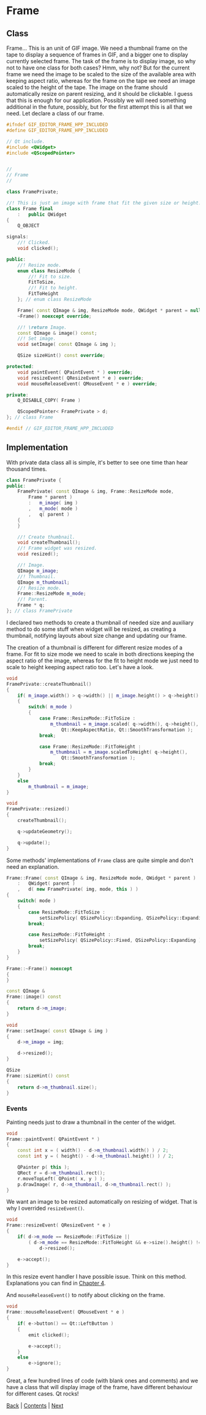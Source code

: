 # Frame

## Class

Frame... This is an unit of GIF image. We need a thumbnail frame on the tape to display
a sequence of frames in GIF, and a bigger one to display currently selected frame. The task
of the frame is to display image, so why not to have one class for both cases? Hmm, why not?
But for the current frame we need the image to be scaled to the size of the available area with keeping
aspect ratio, whereas for the frame on the tape we need an image scaled to the height of the tape.
The image on the frame should automatically resize on parent resizing, and it should be
clickable. I guess that this is enough for our application. Possibly we will need something
additional in the future, possibly, but for the first attempt this is all that we need.
Let declare a class of our frame.

```cpp
#ifndef GIF_EDITOR_FRAME_HPP_INCLUDED
#define GIF_EDITOR_FRAME_HPP_INCLUDED

// Qt include.
#include <QWidget>
#include <QScopedPointer>


//
// Frame
//

class FramePrivate;

//! This is just an image with frame that fit the given size or height.
class Frame final
	:	public QWidget
{
	Q_OBJECT

signals:
	//! Clicked.
	void clicked();

public:
	//! Resize mode.
	enum class ResizeMode {
		//! Fit to size.
		FitToSize,
		//! Fit to height.
		FitToHeight
	}; // enum class ResizeMode

	Frame( const QImage & img, ResizeMode mode, QWidget * parent = nullptr );
	~Frame() noexcept override;

	//! \return Image.
	const QImage & image() const;
	//! Set image.
	void setImage( const QImage & img );

	QSize sizeHint() const override;

protected:
	void paintEvent( QPaintEvent * ) override;
	void resizeEvent( QResizeEvent * e ) override;
	void mouseReleaseEvent( QMouseEvent * e ) override;

private:
	Q_DISABLE_COPY( Frame )

	QScopedPointer< FramePrivate > d;
}; // class Frame

#endif // GIF_EDITOR_FRAME_HPP_INCLUDED
```

## Implementation

With private data class all is simple, it's better to see one time than hear thousand times.

```cpp
class FramePrivate {
public:
	FramePrivate( const QImage & img, Frame::ResizeMode mode,
		Frame * parent )
		:	m_image( img )
		,	m_mode( mode )
		,	q( parent )
	{
	}

	//! Create thumbnail.
	void createThumbnail();
	//! Frame widget was resized.
	void resized();

	//! Image.
	QImage m_image;
	//! Thumbnail.
	QImage m_thumbnail;
	//! Resize mode.
	Frame::ResizeMode m_mode;
	//! Parent.
	Frame * q;
}; // class FramePrivate
```

I declared two methods to create a thumbnail of needed size and auxiliary method to do some stuff
when widget will be resized, as creating a thumbnail, notifying layouts about size change and
updating our frame.

The creation of a thumbnail is different for different resize modes of a frame. For fit to size mode
we need to scale in both directions keeping the aspect ratio of the image, whereas for the fit to height
mode we just need to scale to height keeping aspect ratio too. Let's have a look.

```cpp
void
FramePrivate::createThumbnail()
{
	if( m_image.width() > q->width() || m_image.height() > q->height() )
	{
		switch( m_mode )
		{
			case Frame::ResizeMode::FitToSize :
				m_thumbnail = m_image.scaled( q->width(), q->height(),
					Qt::KeepAspectRatio, Qt::SmoothTransformation );
			break;

			case Frame::ResizeMode::FitToHeight :
				m_thumbnail = m_image.scaledToHeight( q->height(),
					Qt::SmoothTransformation );
			break;
		}
	}
	else
		m_thumbnail = m_image;
}

void
FramePrivate::resized()
{
	createThumbnail();

	q->updateGeometry();

	q->update();
}
```

Some methods' implementations of `Frame` class are quite simple and don't need an explanation.

```cpp
Frame::Frame( const QImage & img, ResizeMode mode, QWidget * parent )
	:	QWidget( parent )
	,	d( new FramePrivate( img, mode, this ) )
{
	switch( mode )
	{
		case ResizeMode::FitToSize :
			setSizePolicy( QSizePolicy::Expanding, QSizePolicy::Expanding );
		break;

		case ResizeMode::FitToHeight :
			setSizePolicy( QSizePolicy::Fixed, QSizePolicy::Expanding );
		break;
	}
}

Frame::~Frame() noexcept
{
}

const QImage &
Frame::image() const
{
	return d->m_image;
}

void
Frame::setImage( const QImage & img )
{
	d->m_image = img;

	d->resized();
}

QSize
Frame::sizeHint() const
{
	return d->m_thumbnail.size();
}
```

### Events

Painting needs just to draw a thumbnail in the center of the widget.

```cpp
void
Frame::paintEvent( QPaintEvent * )
{
	const int x = ( width() - d->m_thumbnail.width() ) / 2;
	const int y = ( height() - d->m_thumbnail.height() ) / 2;

	QPainter p( this );
	QRect r = d->m_thumbnail.rect();
	r.moveTopLeft( QPoint( x, y ) );
	p.drawImage( r, d->m_thumbnail, d->m_thumbnail.rect() );
}
```

We want an image to be resized automatically on resizing of widget. That is why I overrided
`resizeEvent()`.

```cpp
void
Frame::resizeEvent( QResizeEvent * e )
{
	if( d->m_mode == ResizeMode::FitToSize ||
		( d->m_mode == ResizeMode::FitToHeight && e->size().height() != d->m_thumbnail.height() ) )
			d->resized();

	e->accept();
}
```

In this resize event handler I have possible issue. Think on this method. Explanations you can
find in [Chapter 4](../chapter04/mistakes.md).

And `mouseReleaseEvent()` to notify about clicking on the frame.

```cpp
void
Frame::mouseReleaseEvent( QMouseEvent * e )
{
	if( e->button() == Qt::LeftButton )
	{
		emit clicked();

		e->accept();
	}
	else
		e->ignore();
}
```

Great, a few hundred lines of code (with blank ones and comments) and we have a class that will display
image of the frame, have different behaviour for different cases. Qt rocks!

[Back](04.md) | [Contents](../README.md) | [Next](06.md)
